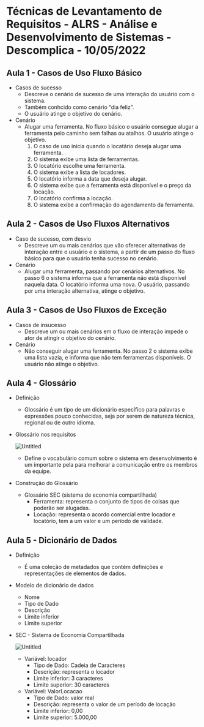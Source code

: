 # Técnicas de Levantamento de Requisitos - ALRS - Análise e Desenvolvimento de Sistemas - Descomplica - 10/05/2022

## Aula 1 - Casos de Uso Fluxo Básico

- Casos de sucesso
    - Descreve o cenário de sucesso de uma interação do usuário com o sistema.
    - Também conhcido como cenário “dia feliz”.
    - O usuário atinge o objetivo do cenário.
- Cenário
    - Alugar uma ferramenta. No fluxo básico o usuário consegue alugar a ferramenta pelo caminho sem falhas ou atalhos. O usuário atinge o objetivo.
        1. O caso de uso inicia quando o locatário deseja alugar uma ferramenta. 
        2. O sistema exibe uma lista de ferramentas. 
        3. O locatório escolhe uma ferramenta. 
        4. O sistema exibe a lista de locadores. 
        5. O locatório informa a data que deseja alugar. 
        6. O sistema exibe que a ferramenta está disponível e o preço da locação. 
        7. O locatório confirma a locação. 
        8. O sistema exibe a confirmação do agendamento da ferramenta. 

## Aula 2 - Casos de Uso Fluxos Alternativos

- Caso de sucesso, com desvio
    - Descreve um ou mais cenários que vão oferecer alternativas de interação entre o usuário e o sistema, a partir de um passo do fluxo básico para que o usuário tenha sucesso no cenário.
- Cenário
    - Alugar uma ferramenta, passando por cenários alternativos. No passo 6 o sistema informa que a ferramenta não está disponível naquela data. O locatório informa uma nova. O usuário, passando por uma interação alternativa, atinge o objetivo.

## Aula 3 - Casos de Uso Fluxos de Exceção

- Casos de insucesso
    - Descreve um ou mais cenários em o fluxo de interação impede o ator de atingir o objetivo do cenário.
- Cenário
    - Não conseguir alugar uma ferramenta. No passo 2 o sistema exibe uma lista vazia, e informa que não tem ferramentas disponíveis. O usuário não atinge o objetivo.

## Aula 4 - Glossário

- Definição
    - Glossário é um tipo de um dicionário específico para palavras e expressões pouco conhecidas, seja por serem de natureza técnica, regional ou de outro idioma.
- Glossário nos requisitos
    
    ![Untitled](https://s3-us-west-2.amazonaws.com/secure.notion-static.com/eebba5a6-596b-458d-af3f-a9e5a8bc32c1/Untitled.png)
    
    - Define o vocabulário comum sobre o sistema em desenvolvimento é um importante pela para melhorar a comunicação entre os membros da equipe.
- Construção do Glossário
    - Glossário SEC (sistema de economia compartilhada)
        - Ferramenta: representa o conjunto de tipos de coisas que poderão ser alugadas.
        - Locação: representa o acordo comercial entre locador e locatório, tem a um valor e um período de validade.

## Aula 5 - Dicionário de Dados

- Definição
    - É uma coleção de metadados que contém definições e representações de elementos de dados.
- Modelo de dicionário de dados
    - Nome
    - Tipo de Dado
    - Descrição
    - Limite inferior
    - Limite superior
- SEC - Sistema de Economia Compartilhada
    
    ![Untitled](https://s3-us-west-2.amazonaws.com/secure.notion-static.com/b34ba39e-ff58-451b-b8c2-115d8f94383d/Untitled.png)
    
    - Variável: locador
        - Tipo de Dado: Cadeia de Caracteres
        - Descrição: representa o locador
        - Limite inferior: 3 caracteres
        - Limite superior: 30 caracteres
    - Variável: ValorLocacao
        - Tipo de Dado: valor real
        - Descrição: representa o valor de um período de locação
        - Limite inferior: 0,00
        - Limite superior: 5.000,00